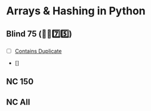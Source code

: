 # Arrays & Hashing in Python


## Blind 75 (🧑‍🦯7️⃣5️⃣)
- [ ] [Contains Duplicate](https://github.com/flenhu/leetcode/blob/main/Python/01_arraysAndHashing/217_containsDuplicate.ipynb)
- []

## NC 150

## NC All